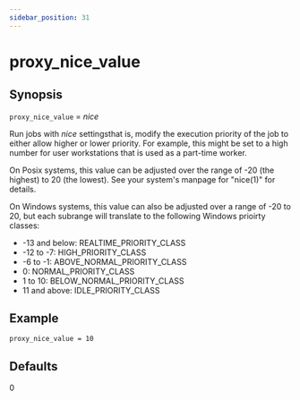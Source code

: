 ```yaml
---
sidebar_position: 31
---
```


# proxy_nice_value

## Synopsis

`proxy_nice_value` =  _nice_

Run jobs with  _nice_  settingsthat is, modify the execution priority of the job to either allow higher or lower priority. For example, this might be set to a high number for user workstations that is used as a part-time worker.

On Posix systems, this value can be adjusted over the range of -20 (the highest) to 20 (the lowest). See your system's manpage for "nice(1)" for details.

On Windows systems, this value can also be adjusted over a range of -20 to 20, but each subrange will translate to the following Windows prioirty classes:

* -13 and below: REALTIME_PRIORITY_CLASS
* -12 to -7: HIGH_PRIORITY_CLASS
* -6 to -1: ABOVE_NORMAL_PRIORITY_CLASS
* 0: NORMAL_PRIORITY_CLASS
* 1 to 10: BELOW_NORMAL_PRIORITY_CLASS
* 11 and above: IDLE_PRIORITY_CLASS

## Example

```
proxy_nice_value = 10
```

## Defaults

0

